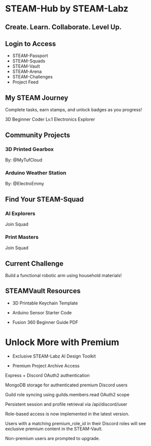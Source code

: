 # STEAM-Hub by STEAM-Labz
## Create. Learn. Collaborate. Level Up.         

## Login to Access
- STEAM-Passport
- STEAM-Squads
- STEAM-Vault
- STEAM-Arena
- STEAM-Challenges
- Project Feed
     
## My STEAM Journey
               
Complete tasks, earn stamps, and unlock badges as you progress!
               
3D Beginner
Coder Lv.1
Electronics Explorer               
                                                                                  
## Community Projects
                                                         
### 3D Printed Gearbox
By: @MyTufCloud
                                                                                      
### Arduino Weather Station
By: @ElectroEmmy                                         
                                                                                  
## Find Your STEAM-Squad
                                                         
### AI Explorers
Join Squad
### Print Masters
Join Squad
                         
## Current Challenge
               
Build a functional robotic arm using household materials!
                                                                              
## STEAMVault Resources  
                   
- 3D Printable Keychain Template
                   
- Arduino Sensor Starter Code
                   
- Fusion 360 Beginner Guide PDF

# Unlock More with Premium
                   
- Exclusive STEAM-Labz AI Design Toolkit
                   
- Premium Project Archive Access

Express + Discord OAuth2 authentication

MongoDB storage for authenticated premium Discord users

Guild role syncing using guilds.members.read OAuth2 scope

Persistent session and profile retrieval via /api/discord/user

Role-based access is now implemented in the latest version.

Users with a matching premium_role_id in their Discord roles will see exclusive premium content in the STEAM-Vault.

Non-premium users are prompted to upgrade.
